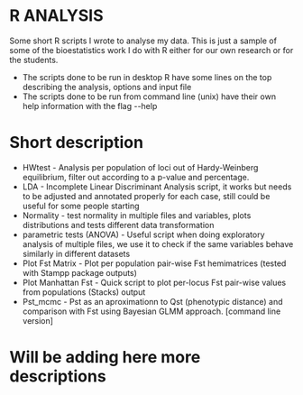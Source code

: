 # R ANALYSIS
Some short R scripts I wrote to analyse my data.
This is just a sample of some of the bioestatistics work I do with R either for our own research or for the students.

- The scripts done to be run in desktop R have some lines on the top describing the analysis, options and input file
- The scripts done to be run from command line (unix) have their own help information with the flag --help

# Short description

- HWtest - Analysis per population of loci out of Hardy-Weinberg equilibrium, filter out according to a p-value and percentage.
- LDA - Incomplete Linear Discriminant Analysis script, it works but needs to be adjusted and annotated properly for each case, still could be useful for some people starting
- Normality - test normality in multiple files and variables, plots distributions and tests different data transformation
- parametric tests (ANOVA) - Useful script when doing exploratory analysis of multiple files, we use it to check if the same variables behave similarly in different datasets
- Plot Fst Matrix - Plot per population pair-wise Fst hemimatrices (tested with Stampp package outputs)
- Plot Manhattan Fst - Quick script to plot per-locus Fst pair-wise values from populations (Stacks) output
- Pst_mcmc - Pst as an aproximationn to Qst (phenotypic distance) and comparison with Fst using Bayesian GLMM approach. [command line version]

# Will be adding here more descriptions


